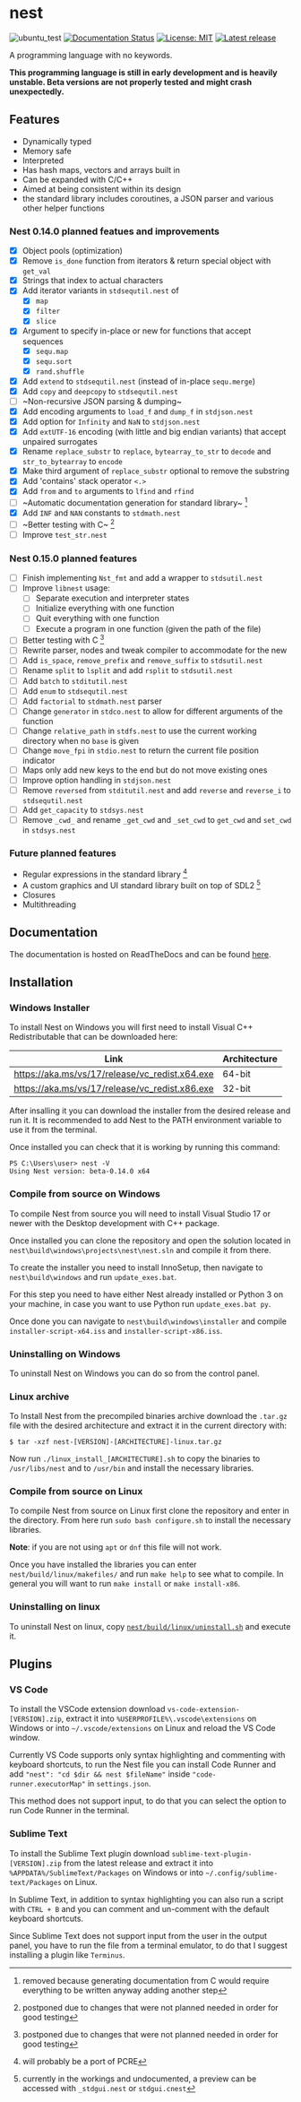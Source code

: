 # nest

![ubuntu_test](https://github.com/TheSilvered/nest/actions/workflows/ubuntu_test.yml/badge.svg)
[![Documentation Status](https://readthedocs.org/projects/nest-docs/badge/?version=latest)](https://nest-docs.readthedocs.io/en/latest/?badge=latest)
[![License: MIT](https://img.shields.io/badge/License-MIT-yellow.svg)](https://github.com/TheSilvered/nest/blob/main/LICENSE)
[![Latest release](https://img.shields.io/github/v/tag/TheSilvered/nest?label=Latest%20release)](https://github.com/TheSilvered/nest/releases)

A programming language with no keywords.

**This programming language is still in early development and is heavily
unstable. Beta versions are not properly tested and might crash unexpectedly.**

## Features

- Dynamically typed
- Memory safe
- Interpreted
- Has hash maps, vectors and arrays built in
- Can be expanded with C/C++
- Aimed at being consistent within its design
- the standard library includes coroutines, a JSON parser and various other
  helper functions

### Nest 0.14.0 planned featues and improvements

- [x] Object pools (optimization)
- [x] Remove `is_done` function from iterators & return special object with
      `get_val`
- [x] Strings that index to actual characters
- [x] Add iterator variants in `stdsequtil.nest` of
  - [x] `map`
  - [x] `filter`
  - [x] `slice`
- [x] Argument to specify in-place or new for functions that accept sequences
  - [x] `sequ.map`
  - [x] `sequ.sort`
  - [x] `rand.shuffle`
- [x] Add `extend` to `stdsequtil.nest` (instead of in-place `sequ.merge`)
- [x] Add `copy` and `deepcopy` to `stdsequtil.nest`
- [ ] ~Non-recursive JSON parsing & dumping~
- [x] Add encoding arguments to `load_f` and `dump_f` in `stdjson.nest`
- [x] Add option for `Infinity` and `NaN` to `stdjson.nest`
- [x] Add `extUTF-16` encoding (with little and big endian variants) that accept
  unpaired surrogates
- [x] Rename `replace_substr` to `replace`, `bytearray_to_str` to `decode` and
  `str_to_bytearray` to `encode`
- [x] Make third argument of `replace_substr` optional to remove the substring
- [x] Add 'contains' stack operator `<.>`
- [x] Add `from` and `to` arguments to `lfind` and `rfind`
- [ ] ~Automatic documentation generation for standard library~ [^3]
- [x] Add `INF` and `NAN` constants to `stdmath.nest`
- [ ] ~Better testing with C~ [^4]
- [ ] Improve `test_str.nest`

[^3]: removed because generating documentation from C would require everything
      to be written anyway adding another step
[^4]: postponed due to changes that were not planned needed in order for good
      testing

### Nest 0.15.0 planned features

- [ ] Finish implementing `Nst_fmt` and add a wrapper to `stdsutil.nest`
- [ ] Improve `libnest` usage:
  - [ ] Separate execution and interpreter states
  - [ ] Initialize everything with one function
  - [ ] Quit everything with one function
  - [ ] Execute a program in one function (given the path of the file)
- [ ] Better testing with C [^4]
- [ ] Rewrite parser, nodes and tweak compiler to accommodate for the new
- [ ] Add `is_space`, `remove_prefix` and `remove_suffix` to `stdsutil.nest`
- [ ] Rename `split` to `lsplit` and add `rsplit` to `stdsutil.nest`
- [ ] Add `batch` to `stditutil.nest`
- [ ] Add `enum` to `stdsequtil.nest`
- [ ] Add `factorial` to `stdmath.nest`
  parser
- [ ] Change `generator` in `stdco.nest` to allow for different arguments of
  the function
- [ ] Change `relative_path` in `stdfs.nest` to use the current working
  directory when no `base` is given
- [ ] Change `move_fpi` in `stdio.nest` to return the current file position
  indicator
- [ ] Maps only add new keys to the end but do not move existing ones
- [ ] Improve option handling in `stdjson.nest`
- [ ] Remove `reversed` from `stditutil.nest` and add `reverse` and `reverse_i`
  to `stdsequtil.nest`
- [ ] Add `get_capacity` to `stdsys.nest`
- [ ] Remove `_cwd_` and rename `_get_cwd` and `_set_cwd` to `get_cwd` and
  `set_cwd` in `stdsys.nest`

### Future planned features

- Regular expressions in the standard library [^1]
- A custom graphics and UI standard library built on top of SDL2 [^2]
- Closures
- Multithreading

[^1]: will probably be a port of PCRE

[^2]: currently in the workings and undocumented, a preview can be accessed
      with `_stdgui.nest` or `stdgui.cnest`

## Documentation

The documentation is hosted on ReadTheDocs and can be found
[here](https://nest-docs.readthedocs.io/).

## Installation

### Windows Installer

To install Nest on Windows you will first need to install Visual C++
Redistributable that can be downloaded here:

| Link                                             | Architecture       |
| ------------------------------------------------ | ------------------ |
| <https://aka.ms/vs/17/release/vc_redist.x64.exe> | 64-bit             |
| <https://aka.ms/vs/17/release/vc_redist.x86.exe> | 32-bit             |

After insalling it you can download the installer from the desired release and
run it. It is recommended to add Nest to the PATH environment variable to use
it from the terminal.

Once installed you can check that it is working by running this command:

```text
PS C:\Users\user> nest -V
Using Nest version: beta-0.14.0 x64
```

### Compile from source on Windows

To compile Nest from source you will need to install Visual Studio 17 or newer
with the Desktop development with C++ package.

Once installed you can clone the repository and open the solution located in
`nest\build\windows\projects\nest\nest.sln` and compile it from there.

To create the installer you need to install InnoSetup, then navigate to
`nest\build\windows` and run `update_exes.bat`.

For this step you need to have either Nest already installed or Python 3 on
your machine, in case you want to use Python run `update_exes.bat py`.

Once done you can navigate to `nest\build\windows\installer` and compile
`installer-script-x64.iss` and `installer-script-x86.iss`.

### Uninstalling on Windows

To uninstall Nest on Windows you can do so from the control panel.

### Linux archive

To Install Nest from the precompiled binaries archive download the `.tar.gz`
file with the desired architecture and extract it in the current directory with:

```text
$ tar -xzf nest-[VERSION]-[ARCHITECTURE]-linux.tar.gz
```

Now run `./linux_install_[ARCHITECTURE].sh` to copy the binaries to
`/usr/libs/nest` and to `/usr/bin` and install the necessary libraries.

### Compile from source on Linux

To compile Nest from source on Linux first clone the repository and enter in the
directory. From here run `sudo bash configure.sh` to install the necessary
libraries.

**Note**: if you are not using `apt` or `dnf` this file will not work.

Once you have installed the libraries you can enter `nest/build/linux/makefiles/`
and run `make help` to see what to compile. In general you will want to run
`make install` or `make install-x86`.

### Uninstalling on linux

To uninstall Nest on linux, copy
[`nest/build/linux/uninstall.sh`](https://github.com/TheSilvered/nest/blob/main/build/linux/uninstall.sh)
and execute it.

## Plugins

### VS Code

To install the VSCode extension download `vs-code-extension-[VERSION].zip`,
extract it into `%USERPROFILE%\.vscode\extensions` on Windows or into
`~/.vscode/extensions` on Linux and reload the VS Code window.

Currently VS Code supports only syntax highlighting and commenting with keyboard
shortcuts, to run the Nest file you can install Code Runner and add
`"nest": "cd $dir && nest $fileName"` inside `"code-runner.executorMap"` in
`settings.json`.

This method does not support input, to do that you can select the option to run
Code Runner in the terminal.

### Sublime Text

To install the Sublime Text plugin download `sublime-text-plugin-[VERSION].zip`
from the latest release and extract it into `%APPDATA%/SublimeText/Packages`
on Windows or into `~/.config/sublime-text/Packages` on Linux.

In Sublime Text, in addition to syntax highlighting you can also run a script
with `CTRL + B` and you can comment and un-comment with the default keyboard
shortcuts.

Since Sublime Text does not support input from the user in the output panel,
you have to run the file from a terminal emulator, to do that I suggest
installing a plugin like `Terminus`.
